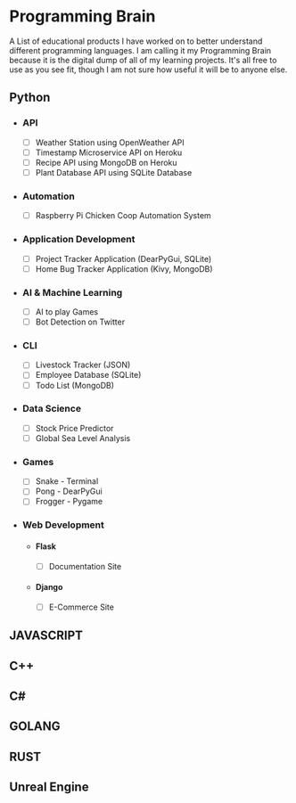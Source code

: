 # Programming Brain

A List of educational products I have worked on to better understand different programming languages. 
I am calling it my Programming Brain because it is the digital dump of all of my learning projects. It's all 
free to use as you see fit, though I am not sure how useful it will be to anyone else.

## Python
- ### API
  - [ ] Weather Station using OpenWeather API
  - [ ] Timestamp Microservice API on Heroku 
  - [ ] Recipe API using MongoDB on Heroku
  - [ ] Plant Database API using SQLite Database
- ### Automation
    - [ ] Raspberry Pi Chicken Coop Automation System
- ### Application Development
  - [ ] Project Tracker Application (DearPyGui, SQLite)
  - [ ] Home Bug Tracker Application (Kivy, MongoDB)
- ### AI & Machine Learning
  - [ ] AI to play Games
  - [ ] Bot Detection on Twitter
- ### CLI
  - [ ] Livestock Tracker (JSON)
  - [ ] Employee Database (SQLite)
  - [ ] Todo List (MongoDB)
- ### Data Science
  - [ ] Stock Price Predictor
  - [ ] Global Sea Level Analysis
- ### Games
  - [ ] Snake - Terminal
  - [ ] Pong - DearPyGui
  - [ ] Frogger - Pygame 
- ### Web Development
  - #### Flask
    - [ ] Documentation Site
  - #### Django
    - [ ] E-Commerce Site




## JAVASCRIPT
## C++
## C#
## GOLANG
## RUST
## Unreal Engine

